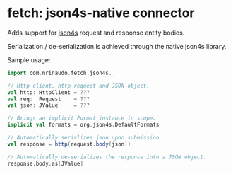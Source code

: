 # fetch: json4s-native connector

Adds support for [json4s](https://github.com/json4s/json4s) request and response entity bodies.

Serialization / de-serialization is achieved through the native json4s library.

Sample usage:
```scala
import com.nrinaudo.fetch.json4s._

// Http client, http request and JSON object.
val http: HttpClient = ???
val req:  Request    = ???
val json: JValue     = ???

// Brings an implicit Format instance in scope.
implicit val formats = org.json4s.DefaultFormats

// Automatically serializes json upon submission.
val response = http(request.body(json))

// Automatically de-serializes the response into a JSON object.
response.body.as[JValue]
```